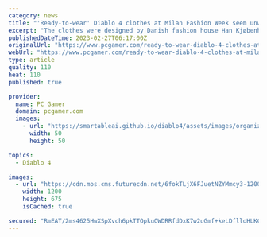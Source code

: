 ```yaml
---
category: news
title: "'Ready-to-wear' Diablo 4 clothes at Milan Fashion Week seem unwearable, have nothing to do with Diablo 4"
excerpt: "The clothes were designed by Danish fashion house Han Kjøbenhavn, and centred around a theme of \"hell as a beautiful place\". The brand's creative director, Jannik Wikkelsø Davidsen, said the match-up ..."
publishedDateTime: 2023-02-27T06:17:00Z
originalUrl: "https://www.pcgamer.com/ready-to-wear-diablo-4-clothes-at-milan-fashion-week-seem-unwearable-have-nothing-to-do-with-diablo-4/"
webUrl: "https://www.pcgamer.com/ready-to-wear-diablo-4-clothes-at-milan-fashion-week-seem-unwearable-have-nothing-to-do-with-diablo-4/"
type: article
quality: 110
heat: 110
published: true

provider:
  name: PC Gamer
  domain: pcgamer.com
  images:
    - url: "https://smartableai.github.io/diablo4/assets/images/organizations/pcgamer.com-50x50.jpg"
      width: 50
      height: 50

topics:
  - Diablo 4

images:
  - url: "https://cdn.mos.cms.futurecdn.net/6fokTLjX6FJuetNZYMmcy3-1200-80.jpg"
    width: 1200
    height: 675
    isCached: true

secured: "RmEAT/2ms4625HwXSpXvch6pkTTOpkuOWDRRfdDxK7w2uGmf+keLDflloHLKCatRYka1lcxg79fWM9wm0YLWqtlBtXhCzbNDP67j4KQ5hr3Miy345hNkbl4DIFF/0TbtqcKLRjrbvb0/Kcd78AmIJWqNIltPtGyR0t6CkHLBDUJ6NQtdHd87Do2RJr+0MTX9bJyPxqTUEDNz8kDbbGVylJ3H6r6c+mS67cFrc7M2az2OUB/nmhHp8Hv/SIQ8NaVthRD07AJqOcWxtlPi0Fe5WEOpbbiWCTZ2xC3PmT0ZmPiIPiu7HJNiFZMLJayqqmN8zpvO7N7Q46Tt8PIEBFmD7NebpTgh6kQSxmiSrMeoU6I=;YnIAYfAjM7dR4U698XS/pw=="
---
```


